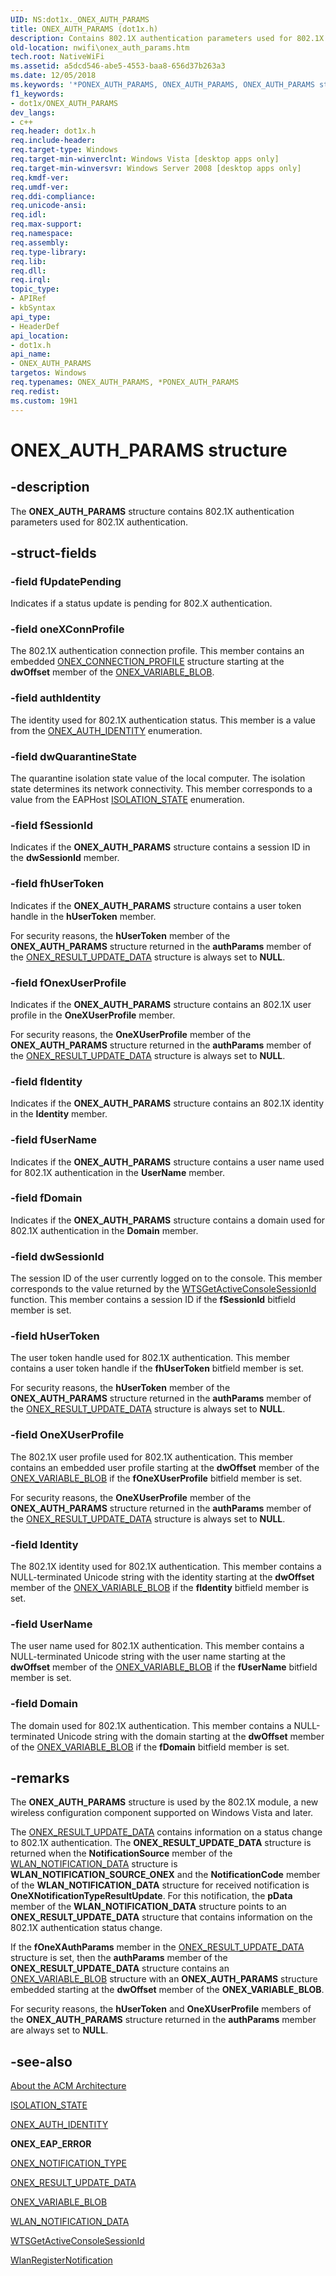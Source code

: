 ```yaml
---
UID: NS:dot1x._ONEX_AUTH_PARAMS
title: ONEX_AUTH_PARAMS (dot1x.h)
description: Contains 802.1X authentication parameters used for 802.1X authentication.
old-location: nwifi\onex_auth_params.htm
tech.root: NativeWiFi
ms.assetid: a5dcd546-abe5-4553-baa8-656d37b263a3
ms.date: 12/05/2018
ms.keywords: '*PONEX_AUTH_PARAMS, ONEX_AUTH_PARAMS, ONEX_AUTH_PARAMS structure [NativeWIFI], PONEX_AUTH_PARAMS, PONEX_AUTH_PARAMS structure pointer [NativeWIFI], dot1x/ONEX_AUTH_PARAMS, dot1x/PONEX_AUTH_PARAMS, nwifi.onex_auth_params'
f1_keywords:
- dot1x/ONEX_AUTH_PARAMS
dev_langs:
- c++
req.header: dot1x.h
req.include-header: 
req.target-type: Windows
req.target-min-winverclnt: Windows Vista [desktop apps only]
req.target-min-winversvr: Windows Server 2008 [desktop apps only]
req.kmdf-ver: 
req.umdf-ver: 
req.ddi-compliance: 
req.unicode-ansi: 
req.idl: 
req.max-support: 
req.namespace: 
req.assembly: 
req.type-library: 
req.lib: 
req.dll: 
req.irql: 
topic_type:
- APIRef
- kbSyntax
api_type:
- HeaderDef
api_location:
- dot1x.h
api_name:
- ONEX_AUTH_PARAMS
targetos: Windows
req.typenames: ONEX_AUTH_PARAMS, *PONEX_AUTH_PARAMS
req.redist: 
ms.custom: 19H1
---
```


# ONEX_AUTH_PARAMS structure


## -description


The <b>ONEX_AUTH_PARAMS</b> structure contains 802.1X authentication parameters used for 802.1X authentication.


## -struct-fields




### -field fUpdatePending

Indicates if a status update is pending for 802.X authentication.


### -field oneXConnProfile

The 802.1X authentication connection profile. This member contains an embedded <a href="https://docs.microsoft.com/windows/desktop/NativeWiFi/onex-connection-profile">ONEX_CONNECTION_PROFILE</a> structure starting at the <b>dwOffset</b> member of the <a href="https://docs.microsoft.com/windows/desktop/api/dot1x/ns-dot1x-onex_variable_blob">ONEX_VARIABLE_BLOB</a>. 


### -field authIdentity

The identity used for 802.1X authentication status. This member is a value from the <a href="https://docs.microsoft.com/windows/desktop/api/dot1x/ne-dot1x-onex_auth_identity">ONEX_AUTH_IDENTITY</a> enumeration.


### -field dwQuarantineState

The quarantine isolation state value of the local computer. The isolation state determines its network connectivity. This member corresponds to a value from the EAPHost <a href="https://docs.microsoft.com/windows/desktop/api/eaphostpeertypes/ne-eaphostpeertypes-isolation_state">ISOLATION_STATE</a> enumeration.


### -field fSessionId

Indicates if the <b>ONEX_AUTH_PARAMS</b> structure contains a session ID in the <b>dwSessionId</b> member.


### -field fhUserToken

Indicates if the <b>ONEX_AUTH_PARAMS</b> structure contains a user token handle in the <b>hUserToken</b> member. 

For security reasons, the <b>hUserToken</b> member of the <b>ONEX_AUTH_PARAMS</b> structure returned in the <b>authParams</b> member of the <a href="https://docs.microsoft.com/windows/desktop/api/dot1x/ns-dot1x-onex_result_update_data">ONEX_RESULT_UPDATE_DATA</a> structure is always set to <b>NULL</b>.  


### -field fOnexUserProfile

Indicates if the <b>ONEX_AUTH_PARAMS</b> structure contains an 802.1X user profile in the <b>OneXUserProfile</b> member.

For security reasons, the <b>OneXUserProfile</b> member of the <b>ONEX_AUTH_PARAMS</b> structure returned in the <b>authParams</b> member of the <a href="https://docs.microsoft.com/windows/desktop/api/dot1x/ns-dot1x-onex_result_update_data">ONEX_RESULT_UPDATE_DATA</a> structure is always set to <b>NULL</b>.  


### -field fIdentity

Indicates if the <b>ONEX_AUTH_PARAMS</b> structure contains an 802.1X identity in the <b>Identity</b> member.


### -field fUserName

Indicates if the <b>ONEX_AUTH_PARAMS</b> structure contains a user name used for 802.1X authentication in the <b>UserName</b> member.


### -field fDomain

Indicates if the <b>ONEX_AUTH_PARAMS</b> structure contains a domain used for 802.1X authentication in the <b>Domain</b> member.


### -field dwSessionId

The session ID of the user currently logged on to the console. This member corresponds to the value returned by the <a href="https://docs.microsoft.com/windows/desktop/api/winbase/nf-winbase-wtsgetactiveconsolesessionid">WTSGetActiveConsoleSessionId</a> function. This member contains a session ID if the <b>fSessionId</b> bitfield member is set.


### -field hUserToken

The user token handle  used for 802.1X authentication. This member contains a user token handle if the <b>fhUserToken</b> bitfield member is set.

For security reasons, the <b>hUserToken</b> member of the <b>ONEX_AUTH_PARAMS</b> structure returned in the <b>authParams</b> member of the <a href="https://docs.microsoft.com/windows/desktop/api/dot1x/ns-dot1x-onex_result_update_data">ONEX_RESULT_UPDATE_DATA</a> structure is always set to <b>NULL</b>.  


### -field OneXUserProfile

The 802.1X user profile used for 802.1X authentication. This member contains an embedded user profile starting at the <b>dwOffset</b> member of the <a href="https://docs.microsoft.com/windows/desktop/api/dot1x/ns-dot1x-onex_variable_blob">ONEX_VARIABLE_BLOB</a> if the <b>fOneXUserProfile</b> bitfield member is set. 

For security reasons, the <b>OneXUserProfile</b> member of the <b>ONEX_AUTH_PARAMS</b> structure returned in the <b>authParams</b> member of the <a href="https://docs.microsoft.com/windows/desktop/api/dot1x/ns-dot1x-onex_result_update_data">ONEX_RESULT_UPDATE_DATA</a> structure is always set to <b>NULL</b>.  


### -field Identity

The 802.1X identity used for 802.1X authentication. This member contains a NULL-terminated Unicode string with the identity starting at the <b>dwOffset</b> member of the <a href="https://docs.microsoft.com/windows/desktop/api/dot1x/ns-dot1x-onex_variable_blob">ONEX_VARIABLE_BLOB</a> if the <b>fIdentity</b> bitfield member is set.


### -field UserName

The user name used for 802.1X authentication. This member contains a NULL-terminated Unicode string with the user name starting at the <b>dwOffset</b> member of the <a href="https://docs.microsoft.com/windows/desktop/api/dot1x/ns-dot1x-onex_variable_blob">ONEX_VARIABLE_BLOB</a> if the <b>fUserName</b> bitfield member is set.


### -field Domain

The domain used for 802.1X authentication. This member contains a NULL-terminated Unicode string with the domain starting at the <b>dwOffset</b> member of the <a href="https://docs.microsoft.com/windows/desktop/api/dot1x/ns-dot1x-onex_variable_blob">ONEX_VARIABLE_BLOB</a> if the <b>fDomain</b> bitfield member is set.


## -remarks



The <b>ONEX_AUTH_PARAMS</b> structure is used by the 802.1X module, a new wireless configuration component supported on Windows Vista and  later.  

The <a href="https://docs.microsoft.com/windows/desktop/api/dot1x/ns-dot1x-onex_result_update_data">ONEX_RESULT_UPDATE_DATA</a> contains information on a status change to 802.1X authentication. The <b>ONEX_RESULT_UPDATE_DATA</b> structure is returned  when  the <b>NotificationSource</b> member of the <a href="https://docs.microsoft.com/previous-versions/windows/desktop/legacy/ms706902(v=vs.85)">WLAN_NOTIFICATION_DATA</a> structure is <b>WLAN_NOTIFICATION_SOURCE_ONEX</b>  and the <b>NotificationCode</b> member of the <b>WLAN_NOTIFICATION_DATA</b> structure for received notification  is <b>OneXNotificationTypeResultUpdate</b>. For this notification, the <b>pData</b> member of the <b>WLAN_NOTIFICATION_DATA</b> structure points to an  <b>ONEX_RESULT_UPDATE_DATA</b> structure that contains information on the 802.1X authentication status change. 

If the <b>fOneXAuthParams</b> member in the <a href="https://docs.microsoft.com/windows/desktop/api/dot1x/ns-dot1x-onex_result_update_data">ONEX_RESULT_UPDATE_DATA</a> structure is set, then the  <b>authParams</b> member of the <b>ONEX_RESULT_UPDATE_DATA</b> structure contains an <a href="https://docs.microsoft.com/windows/desktop/api/dot1x/ns-dot1x-onex_variable_blob">ONEX_VARIABLE_BLOB</a> structure with an <b>ONEX_AUTH_PARAMS</b> structure embedded starting at the <b>dwOffset</b> member of the  <b>ONEX_VARIABLE_BLOB</b>.

For security reasons, the <b>hUserToken</b> and <b>OneXUserProfile</b> members of the <b>ONEX_AUTH_PARAMS</b> structure returned in the <b>authParams</b> member are always set to <b>NULL</b>.  




## -see-also




<a href="https://docs.microsoft.com/windows/desktop/NativeWiFi/about-the-acm-architecture">About the ACM Architecture</a>



<a href="https://docs.microsoft.com/windows/desktop/api/eaphostpeertypes/ne-eaphostpeertypes-isolation_state">ISOLATION_STATE</a>



<a href="https://docs.microsoft.com/windows/desktop/api/dot1x/ne-dot1x-onex_auth_identity">ONEX_AUTH_IDENTITY</a>



<b>ONEX_EAP_ERROR</b>



<a href="https://docs.microsoft.com/windows/desktop/api/dot1x/ne-dot1x-onex_notification_type">ONEX_NOTIFICATION_TYPE</a>



<a href="https://docs.microsoft.com/windows/desktop/api/dot1x/ns-dot1x-onex_result_update_data">ONEX_RESULT_UPDATE_DATA</a>



<a href="https://docs.microsoft.com/windows/desktop/api/dot1x/ns-dot1x-onex_variable_blob">ONEX_VARIABLE_BLOB</a>



<a href="https://docs.microsoft.com/previous-versions/windows/desktop/legacy/ms706902(v=vs.85)">WLAN_NOTIFICATION_DATA</a>



<a href="https://docs.microsoft.com/windows/desktop/api/winbase/nf-winbase-wtsgetactiveconsolesessionid">WTSGetActiveConsoleSessionId</a>



<a href="https://docs.microsoft.com/windows/desktop/api/wlanapi/nf-wlanapi-wlanregisternotification">WlanRegisterNotification</a>
 

 

